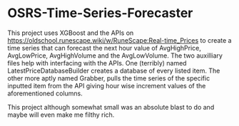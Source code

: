 # OSRS-Time-Series-Forecaster
This project uses XGBoost and the APIs on https://oldschool.runescape.wiki/w/RuneScape:Real-time_Prices to create a time series that can forecast the next hour value of AvgHighPrice, AvgLowPrice, AvgHighVolume and the AvgLowVolume.
The two auxilliary files help with interfacing with the APIs. One (terribly) named LatestPriceDatabaseBuilder creates a database of every listed item. The other more aptly named Grabber, pulls the time series of the specific inputted item from the API
giving hour wise increment values of the aforementioned columns. 

This project although somewhat small was an absolute blast to do and maybe will even make me filthy rich.
